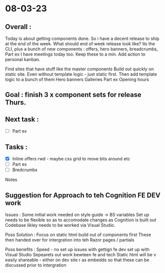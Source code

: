 # 08-03-23

## Overall :
Today is about getting components done. So i have a decent release to ship at the end of the week.
What should end of week release look like?
Its the CLI, plus a bunch of new components :  offers, hero banners, breadcrumbs, Part ex
I have meetings today too. Keep these to a min.
Add action to personal kanban.

Find sites that have stuff like the master components
Build out quickly on static site. Even without template logic - just static first.
Then add template logic to a bunch of them
Hero banners
Galleries
Part ex
Opening hours


## Goal : finish 3 x component sets for release Thurs.

## Next task :
- [ ] Part ex

## Tasks :
- [x] Inline offers rwd - maybe css grid to move bits around etc
- [ ] Part ex
- [ ] Bredcrumbs

Notes

## Suggestion for Approach to teh Cognition FE DEV work

Issues :
Some initial work needed on style guide -> BS variables
Set up needs to be flexible so as to accomodate changes as Cognition is built out
Codebase likley needs to be worked via Visual Studio.

Poss Solution :
Focus on static html build out of components first
These then handed over for intergration into teh Razor pages / partials

Poss benefits :
Speed - no set up issues with gettign fe dev set up with Visual Studio
Sepearets out work bewteen fe and tech
Static html will be v easily shareable - either on dev site r as embedds so that these can be discussed prior to intergration
